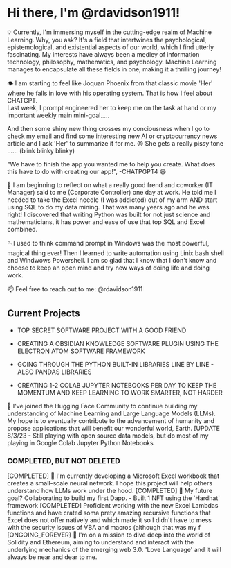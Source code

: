 # Hi there, I'm @rdavidson1911! 

💡 Currently, I'm immersing myself in the cutting-edge realm of Machine Learning. Why, you ask? It's a field that intertwines the psychological, epistemological, and existential aspects of our world, which I find utterly fascinating. My interests have always been a medley of information technology, philosophy, mathematics, and psychology. Machine Learning manages to encapsulate all these fields in one, making it a thrilling journey!

👁️ I am starting to feel like Joquan Phoenix from that classic movie 'Her' where he falls in love with his operating system.  That is how I feel about CHATGPT.  
Last week, I prompt engineered her to keep me on the task at hand or my important weekly main mini-goal.....  

And then some shiny new thing crosses my conciousness when I go to check my email and find some interesting new AI or cryptocurrency news article and I ask 'Her' to summarize it for me. 
😠 She gets a really pissy tone ...... (blink blinky blinky) 

"We have to finish the app you wanted me to help you create.  What does this have to do with creating our app!", -CHATPGPT4 😆

🌱 I am beginning to reflect on what a really good frend and coworker (IT Manager) said to me (Corporate Controller) one day at work.  He told me I needed to take the Excel needle (I was addicted) out of my arm AND start using SQL to do my data mining.  That was many years ago and he was right!  I discovered that writing Python was built for not just science and mathematicians, it has power and ease of use that top SQL and Excel combined.  

🪡I used to think command prompt in Windows was the most powerful, magical thing ever!  Then I learned to write automation using Linix bash shell and Windwows Powershell.  I am so glad that I know that I don't know and choose to keep an open mind and try new ways of doing life and doing work.  

📫 Feel free to reach out to me: @rdavidson1911



## Current Projects 

- TOP SECRET SOFTWARE PROJECT WITH A GOOD FRIEND

- CREATING A OBSIDIAN KNOWLEDGE SOFTWARE PLUGIN USING THE ELECTRON ATOM SOFTWARE FRAMEWORK

- GOING THROUGH THE PYTHON BUILT-IN LIBRARIES LINE BY LINE - ALSO PANDAS LIBRARIES
  
- CREATING 1-2 COLAB JUPYTER NOTEBOOKS PER DAY TO KEEP THE MOMENTUM AND KEEP LEARNING TO WORK SMARTER, NOT HARDER

🚀 I've joined the Hugging Face Community to continue building my understanding of Machine Learning and Large Language Models (LLMs). My hope is to eventually contribute to the advancement of humanity and propose applications that will benefit our wonderful world, Earth.  [UPDATE 8/3/23 - Still playing with open source data models, but do most of my playing in Google Colab Jupyter Python Notebooks


### COMPLETED, BUT NOT DELETED

[COMPLETED] 🔬 I'm currently developing a Microsoft Excel workbook that creates a small-scale neural network. I hope this project will help others understand how LLMs work under the hood.
[COMPLETED] 💞️ My future goal? Collaborating to build my first Dapp. - Built 1 NFT using the 'Hardhat' framework
[COMPLETED]    Proficient working with the new Excel Lambdas functions and have crated soma prety amazing recursive functions that Excel does not offer natively and which made it so I didn't have to mess with the security issues of VBA and macros (although that was my f
[ONGOING_FOREVER] 👀 I'm on a mission to dive deep into the world of Solidity and Ethereum, aiming to understand and interact with the underlying mechanics of the emerging web 3.0.
               'Love Language' and it will always be near and dear to me.


<!---
rdavidson1911/rdavidson1911 is a ✨ special ✨ repository because its `README.md` (this file) appears on your GitHub profile.
You can click the Preview link to take a look at your changes.
--->

